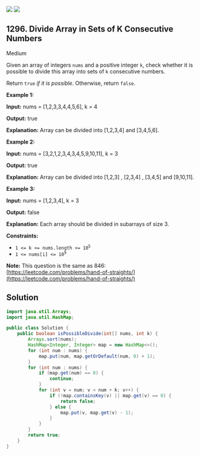 [![](https://img.shields.io/github/stars/javadev/LeetCode-in-Java?label=Stars&style=flat-square)](https://github.com/javadev/LeetCode-in-Java)
[![](https://img.shields.io/github/forks/javadev/LeetCode-in-Java?label=Fork%20me%20on%20GitHub%20&style=flat-square)](https://github.com/javadev/LeetCode-in-Java/fork)

## 1296\. Divide Array in Sets of K Consecutive Numbers

Medium

Given an array of integers `nums` and a positive integer `k`, check whether it is possible to divide this array into sets of `k` consecutive numbers.

Return `true` _if it is possible_. Otherwise, return `false`.

**Example 1:**

**Input:** nums = [1,2,3,3,4,4,5,6], k = 4

**Output:** true

**Explanation:** Array can be divided into [1,2,3,4] and [3,4,5,6].

**Example 2:**

**Input:** nums = [3,2,1,2,3,4,3,4,5,9,10,11], k = 3

**Output:** true

**Explanation:** Array can be divided into [1,2,3] , [2,3,4] , [3,4,5] and [9,10,11].

**Example 3:**

**Input:** nums = [1,2,3,4], k = 3

**Output:** false

**Explanation:** Each array should be divided in subarrays of size 3.

**Constraints:**

*   <code>1 <= k <= nums.length <= 10<sup>5</sup></code>
*   <code>1 <= nums[i] <= 10<sup>9</sup></code>

**Note:** This question is the same as 846: [https://leetcode.com/problems/hand-of-straights/](https://leetcode.com/problems/hand-of-straights/)

## Solution

```java
import java.util.Arrays;
import java.util.HashMap;

public class Solution {
    public boolean isPossibleDivide(int[] nums, int k) {
        Arrays.sort(nums);
        HashMap<Integer, Integer> map = new HashMap<>();
        for (int num : nums) {
            map.put(num, map.getOrDefault(num, 0) + 1);
        }
        for (int num : nums) {
            if (map.get(num) == 0) {
                continue;
            }
            for (int v = num; v < num + k; v++) {
                if (!map.containsKey(v) || map.get(v) == 0) {
                    return false;
                } else {
                    map.put(v, map.get(v) - 1);
                }
            }
        }
        return true;
    }
}
```